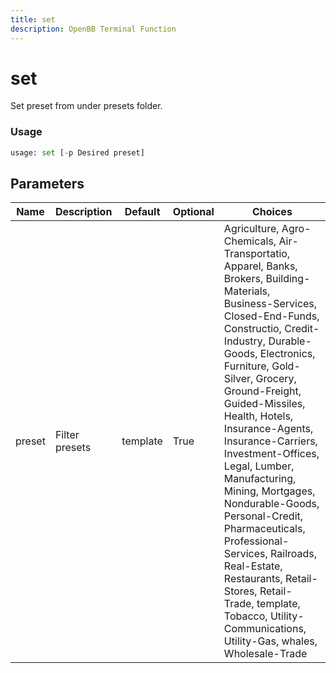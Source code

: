 ```yaml
---
title: set
description: OpenBB Terminal Function
---
```


# set

Set preset from under presets folder.

### Usage 
```python
usage: set [-p Desired preset]
```

## Parameters

| Name | Description | Default | Optional | Choices |
| ---- | ----------- | ------- | -------- | ------- |
| preset | Filter presets | template | True | Agriculture,  Agro-Chemicals,  Air-Transportatio,  Apparel,  Banks,  Brokers,  Building-Materials,  Business-Services,  Closed-End-Funds,  Constructio,  Credit-Industry,  Durable-Goods,  Electronics,  Furniture,  Gold-Silver,  Grocery,  Ground-Freight,  Guided-Missiles,  Health,  Hotels,  Insurance-Agents,  Insurance-Carriers,  Investment-Offices,  Legal,  Lumber,  Manufacturing,  Mining,  Mortgages,  Nondurable-Goods,  Personal-Credit,  Pharmaceuticals,  Professional-Services,  Railroads,  Real-Estate,  Restaurants,  Retail-Stores,  Retail-Trade,  template,  Tobacco,  Utility-Communications,  Utility-Gas,  whales,  Wholesale-Trade |


